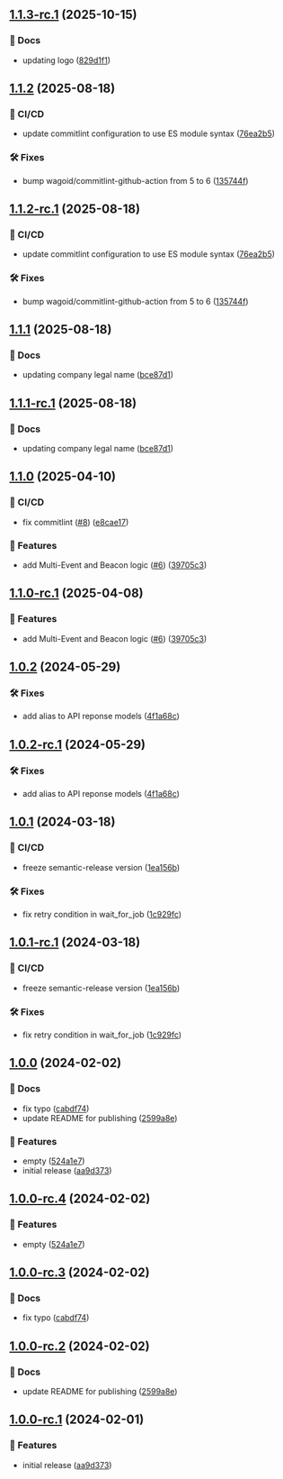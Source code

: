 ## [1.1.3-rc.1](https://github.com/ethiack/job-manager/compare/1.1.2...1.1.3-rc.1) (2025-10-15)


### 📔 Docs

* updating logo ([829d1f1](https://github.com/ethiack/job-manager/commit/829d1f178ef984f69c4bad8fc9224eee97319ce8))

## [1.1.2](https://github.com/ethiack/job-manager/compare/1.1.1...1.1.2) (2025-08-18)


### 🦊 CI/CD

* update commitlint configuration to use ES module syntax ([76ea2b5](https://github.com/ethiack/job-manager/commit/76ea2b5d0be53e7617224b1483ed23103d1935e6))


### 🛠 Fixes

* bump wagoid/commitlint-github-action from 5 to 6 ([135744f](https://github.com/ethiack/job-manager/commit/135744face9059f7ae2732ae9c9405c9e06d6e1a))

## [1.1.2-rc.1](https://github.com/ethiack/job-manager/compare/1.1.1...1.1.2-rc.1) (2025-08-18)


### 🦊 CI/CD

* update commitlint configuration to use ES module syntax ([76ea2b5](https://github.com/ethiack/job-manager/commit/76ea2b5d0be53e7617224b1483ed23103d1935e6))


### 🛠 Fixes

* bump wagoid/commitlint-github-action from 5 to 6 ([135744f](https://github.com/ethiack/job-manager/commit/135744face9059f7ae2732ae9c9405c9e06d6e1a))

## [1.1.1](https://github.com/ethiack/job-manager/compare/1.1.0...1.1.1) (2025-08-18)


### 📔 Docs

* updating company legal name ([bce87d1](https://github.com/ethiack/job-manager/commit/bce87d1a5c765736506795e8a3cc144bfd26966b))

## [1.1.1-rc.1](https://github.com/ethiack/job-manager/compare/1.1.0...1.1.1-rc.1) (2025-08-18)


### 📔 Docs

* updating company legal name ([bce87d1](https://github.com/ethiack/job-manager/commit/bce87d1a5c765736506795e8a3cc144bfd26966b))

## [1.1.0](https://github.com/ethiack/job-manager/compare/1.0.2...1.1.0) (2025-04-10)


### 🦊 CI/CD

* fix commitlint ([#8](https://github.com/ethiack/job-manager/issues/8)) ([e8cae17](https://github.com/ethiack/job-manager/commit/e8cae17145a81029a7a084946672b7888d9b2a42))


### 🚀 Features

* add Multi-Event and Beacon logic ([#6](https://github.com/ethiack/job-manager/issues/6)) ([39705c3](https://github.com/ethiack/job-manager/commit/39705c3dc1d42523c28c67bd8d4090e34544f053))

## [1.1.0-rc.1](https://github.com/ethiack/job-manager/compare/1.0.2...1.1.0-rc.1) (2025-04-08)


### 🚀 Features

* add Multi-Event and Beacon logic ([#6](https://github.com/ethiack/job-manager/issues/6)) ([39705c3](https://github.com/ethiack/job-manager/commit/39705c3dc1d42523c28c67bd8d4090e34544f053))

## [1.0.2](https://github.com/ethiack/job-manager/compare/1.0.1...1.0.2) (2024-05-29)


### 🛠 Fixes

* add alias to API reponse models ([4f1a68c](https://github.com/ethiack/job-manager/commit/4f1a68c8e5f3f90ed3208fc2c64a9a38072ec99d))

## [1.0.2-rc.1](https://github.com/ethiack/job-manager/compare/1.0.1...1.0.2-rc.1) (2024-05-29)


### 🛠 Fixes

* add alias to API reponse models ([4f1a68c](https://github.com/ethiack/job-manager/commit/4f1a68c8e5f3f90ed3208fc2c64a9a38072ec99d))

## [1.0.1](https://github.com/ethiack/job-manager/compare/1.0.0...1.0.1) (2024-03-18)


### 🦊 CI/CD

* freeze semantic-release version ([1ea156b](https://github.com/ethiack/job-manager/commit/1ea156b0538a5954e896774120b1f54da261766c))


### 🛠 Fixes

* fix retry condition in wait_for_job ([1c929fc](https://github.com/ethiack/job-manager/commit/1c929fcd6e665917e3a79dbeb329bb0d3a80fde3))

## [1.0.1-rc.1](https://github.com/ethiack/job-manager/compare/1.0.0...1.0.1-rc.1) (2024-03-18)


### 🦊 CI/CD

* freeze semantic-release version ([1ea156b](https://github.com/ethiack/job-manager/commit/1ea156b0538a5954e896774120b1f54da261766c))


### 🛠 Fixes

* fix retry condition in wait_for_job ([1c929fc](https://github.com/ethiack/job-manager/commit/1c929fcd6e665917e3a79dbeb329bb0d3a80fde3))

## [1.0.0](https://github.com/ethiack/job-manager/compare/...1.0.0) (2024-02-02)


### 📔 Docs

* fix typo ([cabdf74](https://github.com/ethiack/job-manager/commit/cabdf74c0060acaa01028977b63af68853ffb8c5))
* update README for publishing ([2599a8e](https://github.com/ethiack/job-manager/commit/2599a8e2775a6516a421681bdb87b886ca625074))


### 🚀 Features

* empty ([524a1e7](https://github.com/ethiack/job-manager/commit/524a1e72323906815d0f91b4eea4f539e80fc416))
* initial release ([aa9d373](https://github.com/ethiack/job-manager/commit/aa9d373f27870aa5d42d1784635b942498a8b31d))

## [1.0.0-rc.4](https://github.com/ethiack/job-manager/compare/1.0.0-rc.3...1.0.0-rc.4) (2024-02-02)


### 🚀 Features

* empty ([524a1e7](https://github.com/ethiack/job-manager/commit/524a1e72323906815d0f91b4eea4f539e80fc416))

## [1.0.0-rc.3](https://github.com/ethiack/job-manager/compare/1.0.0-rc.2...1.0.0-rc.3) (2024-02-02)


### 📔 Docs

* fix typo ([cabdf74](https://github.com/ethiack/job-manager/commit/cabdf74c0060acaa01028977b63af68853ffb8c5))

## [1.0.0-rc.2](https://github.com/ethiack/job-manager/compare/1.0.0-rc.1...1.0.0-rc.2) (2024-02-02)


### 📔 Docs

* update README for publishing ([2599a8e](https://github.com/ethiack/job-manager/commit/2599a8e2775a6516a421681bdb87b886ca625074))

## [1.0.0-rc.1](https://github.com/ethiack/job-manager/compare/...1.0.0-rc.1) (2024-02-01)


### 🚀 Features

* initial release ([aa9d373](https://github.com/ethiack/job-manager/commit/aa9d373f27870aa5d42d1784635b942498a8b31d))
